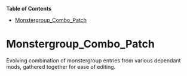 <!-- START doctoc generated TOC please keep comment here to allow auto update -->
<!-- DON'T EDIT THIS SECTION, INSTEAD RE-RUN doctoc TO UPDATE -->
**Table of Contents**  

- [Monstergroup_Combo_Patch](#monstergroup_combo_patch)

<!-- END doctoc generated TOC please keep comment here to allow auto update -->

# Monstergroup_Combo_Patch
Evolving combination of monstergroup entries from various dependant mods, gathered together for ease of editing.
